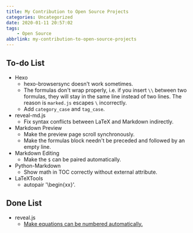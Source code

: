 ```yaml
---
title: My Contribution to Open Source Projects
categories: Uncategorized
date: 2020-01-11 20:57:02
tags:
    - Open Source
abbrlink: my-contribution-to-open-source-projects
---
```


## To-do List
* Hexo 
    * hexo-browsersync doesn't work sometimes.
    * The formulas don't wrap properly, i.e. if you insert `\\` between two formulas, they will stay in the same line instead of two lines. The reason is `marked.js` escapes `\` incorrectly.
    * Add `category_case` and `tag_case`.
* reveal-md.js
    * Fix syntax conflicts between LaTeX and Markdown indirectly.
* Markdown Preview
    * Make the preview page scroll synchronously.
    * Make the formulas block needn't be preceded and followed by an empty line.
* Markdown Editing
    * Make the `$` can be paired automatically.
* Python-Markdown
    * Show math in TOC correctly without external attribute.
* LaTeXTools
    * autopair '\begin{xx}'.
    
## Done List
* reveal.js
    * [Make equations can be numbered automatically.](https://github.com/hakimel/reveal.js/pull/2564) 
